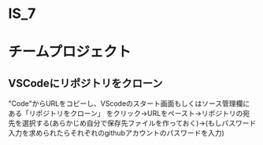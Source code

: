 # IS_7
# チームプロジェクト

## VSCodeにリポジトリをクローン
"Code"からURLをコピーし、VScodeのスタート画面もしくはソース管理欄にある「リポジトリをクローン」 をクリック->URLをペースト->リポジトリの宛先を選択する(あらかじめ自分で保存先ファイルを作っておく)->(もしパスワード入力を求められたらそれぞれのgithubアカウントのパスワードを入力)



